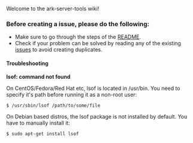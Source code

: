 Welcome to the ark-server-tools wiki!

### Before creating a issue, please do the following:

* Make sure to go through the steps of the [README](https://github.com/FezVrasta/ark-server-tools#ark-survival-evolved-linux-server-tools).
* Check if your problem can be solved by reading any of the existing [issues](https://github.com/FezVrasta/ark-server-tools/issues) to avoid creating duplicates.

#### Troubleshooting

**lsof: command not found**

On CentOS/Fedora/Red Hat etc, lsof is located in /usr/bin. You need to specify it's path before running it as a non-root user: 

```$ /usr/sbin/lsof /path/to/some/file```

On Debian based distros, the lsof package is not installed by default. You have to manually install it:

```$ sudo apt-get install lsof```